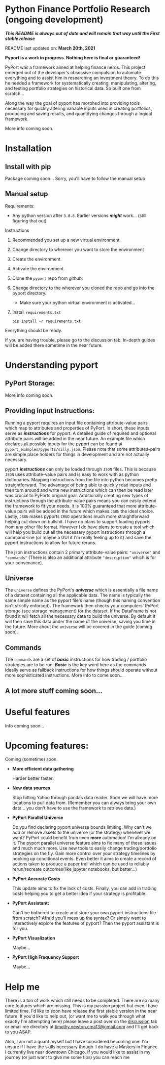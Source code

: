 # Python Finance Portfolio Research (ongoing development)

***This README is always out of date and will remain that way until the First stable release***

README last updated on: **March 20th, 2021**

**Pyport is a work in progress. Nothing here is final or guaranteed!**

PyPort was a framework aimed at helping finance nerds. This project emerged out of the developer's obsessive compulsion to automate everything and to assist him in researching an investment theory. To do this he needed a framework for systematically creating, manipulating, altering, and testing portfolio strategies on historical data. So built one from scratch...

Along the way the goal of pyport has morphed into providing tools necessary for quickly altering variable inputs used in creating portfolios, producing and saving results, and quantifying changes through a logical framework.

More info coming soon.

# Installation

## Install with pip

Package coming soon... Sorry, you'll have to follow the manual setup

## Manual setup

Requirements:
* Any python version after `3.8.8`. Earlier versions ***might*** work... (still figuring that out)

Instructions
1. Recommended you set up a new virtual environment.

1. Change directory to wherever you want to store the environment 

1. Create the environment.

1. Activate the environment.

1. Clone the `pyport` repo from github:

1. Change directory to the wherever you cloned the repo and go into the pyport directory. 
    
    * Make sure your python virtual environment is activated...

1. Install `requirements.txt`
    ```
    pip install -r requirements.txt
    ```
Everything should be ready.

If you are having trouble, please go to the discussion tab. In-depth guides will be added there sometime in the near future.

# Understanding pyport

## PyPort Storage:

More info coming soon.

## Providing input instructions:

Running a pyport requires an input file containing attribute-value pairs which map to attributes and properties of PyPort. In short, these inputs serve as ***instructions*** for pyport. A detailed guide of required and optional attribute pairs will be added in the near future. An example file which declares all possible inputs for the pyport can be found at `pyport_examples/pyports/silly.json`. Please note that some attributes-pairs are simple place holders for things in development and are not actually necessary.

pyport ***instructions*** can only be loaded through `JSON` files. This is because `JSON` uses attribute-value pairs and is easy to work with as python dictionaries. Mapping instructions from the file into python becomes pretty straightforward. The advantage of being able to quickly read inputs and then turn around and write new instructions which can then be read later was crucial to PyPorts original goal. Additionally creating new types of instructions through the attribute-value pairs means you can easily extend the framework to fit your needs. It is 100% guaranteed that more attribute-value pairs will be added in the future which makes `JSON` the ideal choice. Lastly, `JSON` makes pyports `CRUD` operations much more straightforward helping cut down on bullshit. I have no plans to support loading pyports from any other file format. However I do have plans to create a tool which will help you build out all the necessary pyport instructions through a command-line (or maybe a GUI if I'm really feeling up to it) and save the pyport instructions to allow for future reruns.

The json instructions contain 2 primary attribute-value pairs: `"universe"` and `"commands"` (There is also an additional attribute `"description"` which is for your convenance). 

## Universe

The `universe` defines the PyPort's ***universe*** which is essentially a file name of a dataset containing all the applicable data. The name is typically the same simple name as the pyport file's name (though this naming convention isn't strictly enforced). The framework then checks your computers' PyPort storage (see storage management) for the dataset. If the DataFrame is not found it will fetch all the necessary data to build the universe. By default it will then save this data under the name of the universe, saving you time in the future. More about the `universe` will be covered in the guide (coming soon).


## Commands

The `commands` are a set of ***basic*** instructions for how trading / portfolio strategies are to be run. ***Basic*** is the key word here as the commands ideally serve as fallback instructions for how things should operate without more sophisticated instructions. More info to come soon...

## A lot more stuff coming soon...


# Useful features

Info coming soon...

# Upcoming features:

Coming (sometime) soon.

* **More efficient data gathering**

    Harder better faster.

* **New data sources**
    
    Stop hitting Yahoo through pandas data reader. Soon we will have more locations to pull data from. (Remember you can always bring your own data... you don't have to use the framework to retrieve data.)

* **PyPort Parallel Universe**

    Do you find declaring pyport universe bounds limiting. Why can't we add or remove assets to the universe (or the strategy) whenever we want? PyPort could benefit from even **more** automation! I'm already on it. The pyport parallel universe feature aims to fix many of these issues and much much more. Use new tools to easily change trading/portfolio strategies on the fly. Gain more control over your strategy timelines by hooking up conditional events.  Even better it aims to create a record of actions taken to produce a paper trail which can be used to reliably rerun/recreate outcomes(like jupyter notebooks, but better...)


* **PyPort Accurate Costs**

    This update aims to fix the lack of costs. Finally, you can add in trading costs helping you to get a better idea if your strategy is profitable.

* **PyPort Assistant:**

    Can't be bothered to create and store your own pyport instructions file from scratch? Afraid you'll mess up the syntax? Or simply want to interactively explore the features of pyport? Then the pyport assistant is for you.

* **PyPort Visualization**

    Maybe...

* **PyPort High Frequency Support**

    Maybe...



# Help me
There is a ton of work which still needs to be completed. There are so many core features which are missing. This is my passion project but even I have limited time. I'd like to soon have release the first stable version in the near future. If you'd like to help out, (or want me to walk you through what exactly I'm attempting here) please leave a post over on the [discussion](https://github.com/tmnewt/pyport/discussions) tab or email me directory at timothy.newton.cma13@gmail.com and I'll get back to you ASAP.

Also, I am not a quant myself but I have considered becoming one. I'm unsure if I have the skills necessary though. I do have a Masters in Finance. I currently live near downtown Chicago. If you would like to assist in my journey (or just want to give me some tips) you can reach me